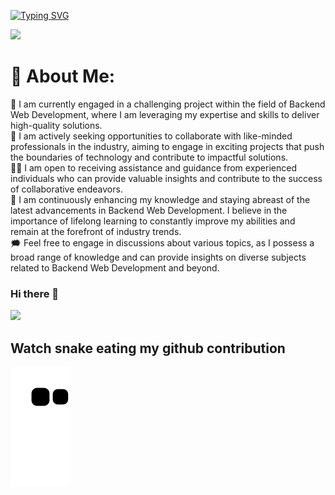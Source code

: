 [![Typing SVG](https://readme-typing-svg.demolab.com/?lines=Hi+👋+My+name+is+Abbas;A+Backend+web+Developer+🎭🪄☕️)](https://git.io/typing-svg)

[![](https://visitcount.itsvg.in/api?id=mr-ghodsiniya&icon=5&color=1)](https://visitcount.itsvg.in)

# 💫 About Me:

🎈 I am currently engaged in a challenging project within the field of Backend Web Development, where I am leveraging my expertise and skills to deliver high-quality solutions.<br>👥️ I am actively seeking opportunities to collaborate with like-minded professionals in the industry, aiming to engage in exciting projects that push the boundaries of technology and contribute to impactful solutions.<br>🤝🏻 I am open to receiving assistance and guidance from experienced individuals who can provide valuable insights and contribute to the success of collaborative endeavors.<br>🍃 I am continuously enhancing my knowledge and staying abreast of the latest advancements in Backend Web Development. I believe in the importance of lifelong learning to constantly improve my abilities and remain at the forefront of industry trends.<br>🗯 Feel free to engage in discussions about various topics, as I possess a broad range of knowledge and can provide insights on diverse subjects related to Backend Web Development and beyond.


### Hi there 👋

<!--
**abbas-nikoo/abbas-nikoo** is a ✨ _special_ ✨ repository because its `README.md` (this file) appears on your GitHub profile.

Here are some ideas to get you started:

- 🔭 I’m currently working on ...
- 🌱 I’m currently learning ...
- 👯 I’m looking to collaborate on ...
- 🤔 I’m looking for help with ...
- 💬 Ask me about ...
- 📫 How to reach me: ...
- 😄 Pronouns: ...
- ⚡ Fun fact: ...
-->

[![](https://visitcount.itsvg.in/api?id=Abbas&label=Back-end%20Web%20Developer&color=12&icon=2&pretty=false)](https://visitcount.itsvg.in)

## Watch snake eating my github contribution

![Snake animation](https://github.com/abbas-nikoo/abbas-nikoo/blob/output/github-contribution-grid-snake.svg)

